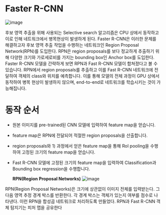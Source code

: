 # Faster R-CNN
![image](https://github.com/ycbkr123/Faster-R-CNN-pytorch/assets/73626645/8c2cb0d9-126a-4b20-891f-0f3da5492db1)

후보 영역 추출을 위해 사용되는 Selective search 알고리즘은 CPU 상에서 동작하고 이로 인해 네트워크에서 병목현상이 발생하게 된다. 
Faster R-CNN은 이러한 문제를 해결하고자 후보 영역 추출 작업을 수행하는 네트워크인 Region Proposal Network(RPN)를 도입한다. 
RPN은 region proposals를 보다 정교하게 추출하기 위해 다양한 크기와 가로세로비를 가지는 bounding box인 Anchor box를 도입한다. 
Faster R-CNN 모델을 간략하게 보면 RPN과 Fast R-CNN 모델이 합쳐졌다고 볼 수 있습니다. 
RPN에서 region proposals를 추출하고 이를 Fast R-CNN 네트워크에 전달하여 객체의 class와 위치를 예측합니다. 
이를 통해 모델의 전체 과정이 GPU 상에서 동작하여 병목 현상이 발생하지 않으며, end-to-end로 네트워크를 학습시키는 것이 가능해집니다. 

 # 동작 순서
* 원본 이미지를 pre-trained된 CNN 모델에 입력하여 feature map을 얻습니다.
* feature map은 RPN에 전달되어 적절한 region proposals을 산출합니다.
* region proposals와 1) 과정에서 얻은 feature map을 통해 RoI pooling을 수행하여 고정된 크기의 feature map을 얻습니다. 
* Fast R-CNN 모델에 고정된 크기의 feature map을 입력하여 Classification과 Bounding box regression을 수행합니다.

  **RPN(Region Proposal Networks)**
 ![image](https://github.com/ycbkr123/Faster-R-CNN-pytorch/assets/73626645/da690084-8d49-4df0-a1a0-b37255867ff4)

RPN(Region Proposal Networks)은 크기에 상관없이 이미지 전체를 입력받는다. 그다음 영역 추정 경계 박스를 반환한다. 
각 경계 박스는 객체가 있는지 여부를 점수로 나타낸다. 이런 RPN을 합성곱 네트워크로 처리하도록 만들었다. RPN과 Fast R-CNN 객체 탐지기는 피처 맵을 공유한다

